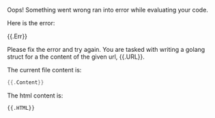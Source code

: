 Oops! Something went wrong ran into error while evaluating your code.

Here is the error:

{{.Err}}

Please fix the error and try again.
You are tasked with writing a golang struct for a the content of the given url, {{.URL}}.

The current file content is:

```go
{{.Content}}
```

The html content is:

```html
{{.HTML}}
```
